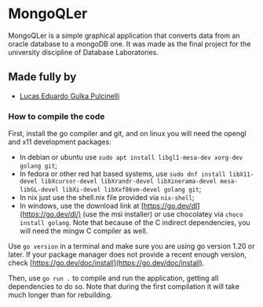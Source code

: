 # MongoQLer
MongoQLer is a simple graphical application that converts data from an oracle database to a mongoDB one. It was made as the final project for the university discipline of Database Laboratories.

## Made fully by
- [Lucas Eduardo Gulka Pulcinelli](https://github.com/lucasgpulcinelli)

### How to compile the code
First, install the go compiler and git, and on linux you will need the opengl and x11 development packages:
- In debian or ubuntu use `sudo apt install libgl1-mesa-dev xorg-dev golang git`;
- In fedora or other red hat based systems, use `sudo dnf install libX11-devel libXcursor-devel libXrandr-devel libXinerama-devel mesa-libGL-devel libXi-devel libXxf86vm-devel golang git`;
- In nix just use the shell.nix file provided via `nix-shell`;
- In windows, use the download link at [https://go.dev/dl](https://go.dev/dl/) (use the msi installer) or use chocolatey via `choco install golang`. Note that because of the C indirect dependencies, you will need the mingw C compiler as well.

Use `go version` in a terminal and make sure you are using go version 1.20 or later. If your package manager does not provide a recent enough version, check [https://go.dev/doc/install](https://go.dev/doc/install).

Then, use `go run .` to compile and run the application, getting all dependencies to do so.
Note that during the first compilation it will take much longer than for rebuilding.
